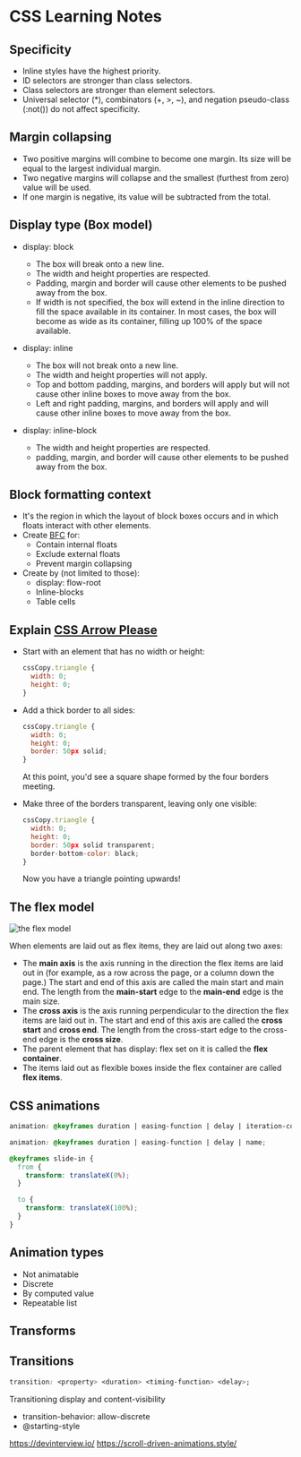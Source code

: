 # CSS Learning Notes

## Specificity
  - Inline styles have the highest priority.
  - ID selectors are stronger than class selectors.
  - Class selectors are stronger than element selectors.
  - Universal selector (*), combinators (+, >, ~), and negation pseudo-class (:not()) do not affect specificity.

## Margin collapsing
  - Two positive margins will combine to become one margin. Its size will be equal to the largest individual margin.
  - Two negative margins will collapse and the smallest (furthest from zero) value will be used.
  - If one margin is negative, its value will be subtracted from the total.

## Display type (Box model)
  * display: block
    - The box will break onto a new line.
    - The width and height properties are respected.
    - Padding, margin and border will cause other elements to be pushed away from the box.
    - If width is not specified, the box will extend in the inline direction to fill the space available in its container. In most cases, the box will become as wide as its container, filling up 100% of the space available.

  * display: inline
    - The box will not break onto a new line.
    - The width and height properties will not apply.
    - Top and bottom padding, margins, and borders will apply but will not cause other inline boxes to move away from the box.
    - Left and right padding, margins, and borders will apply and will cause other inline boxes to move away from the box.

  * display: inline-block
    - The width and height properties are respected.
    - padding, margin, and border will cause other elements to be pushed away from the box.

## Block formatting context
  * It's the region in which the layout of block boxes occurs and in which floats interact with other elements.
  * Create [BFC](https://developer.mozilla.org/en-US/docs/Web/CSS/CSS_display/Block_formatting_context) for:
    * Contain internal floats
    * Exclude external floats
    * Prevent margin collapsing
  * Create by (not limited to those):
    * display: flow-root
    * Inline-blocks
    * Table cells

## Explain [CSS Arrow Please](https://cssarrowplease.com/)

  - Start with an element that has no width or height:
    ```javascript
    cssCopy.triangle {
      width: 0;
      height: 0;
    }
    ```
- Add a thick border to all sides:
    ```javascript
    cssCopy.triangle {
      width: 0;
      height: 0;
      border: 50px solid;
    }
    ```
    At this point, you'd see a square shape formed by the four borders meeting.

- Make three of the borders transparent, leaving only one visible:
    ```javascript
    cssCopy.triangle {
      width: 0;
      height: 0;
      border: 50px solid transparent;
      border-bottom-color: black;
    }
    ```
    Now you have a triangle pointing upwards!

## The flex model
![the flex model](https://css-tricks.com/wp-content/uploads/2018/11/00-basic-terminology.svg)

When elements are laid out as flex items, they are laid out along two axes:
  * The __main axis__ is the axis running in the direction the flex items are laid out in (for example, as a row across the page, or a column down the page.) The start and end of this axis are called the main start and main end. The length from the __main-start__ edge to the __main-end__ edge is the main size.
  * The __cross axis__ is the axis running perpendicular to the direction the flex items are laid out in. The start and end of this axis are called the __cross start__ and __cross end__. The length from the cross-start edge to the cross-end edge is the __cross size__.
  * The parent element that has display: flex set on it is called the __flex container__.
  * The items laid out as flexible boxes inside the flex container are called __flex items__.

## CSS animations
```CSS
animation: @keyframes duration | easing-function | delay | iteration-count | direction | fill-mode | play-state | name;

animation: @keyframes duration | easing-function | delay | name;

@keyframes slide-in {
  from {
    transform: translateX(0%);
  }

  to {
    transform: translateX(100%);
  }
}
```
## Animation types
* Not animatable
* Discrete
* By computed value
* Repeatable list

## Transforms


## Transitions
```CSS
transition: <property> <duration> <timing-function> <delay>;

```

Transitioning display and content-visibility
* transition-behavior: allow-discrete
* @starting-style



https://devinterview.io/
https://scroll-driven-animations.style/
